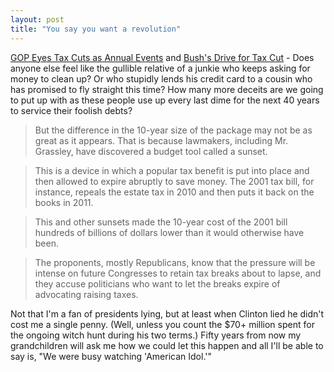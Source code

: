 ```yaml
---
layout: post
title: "You say you want a revolution"
---
```




<a href="http://www.washingtonpost.com/wp-dyn/articles/A40258-2003May10.html">GOP Eyes Tax Cuts as Annual Events</a> and <a href="http://www.nytimes.com/2003/05/11/national/11ASSE.html">Bush's Drive for Tax Cut</a> - Does anyone else feel like the gullible relative of a junkie who keeps asking for money to clean up? Or who stupidly lends his credit card to a cousin who has promised to fly straight this time? How many more deceits are we going to put up with as these people use up every last dime for the next 40 years to service their foolish debts?

<blockquote>But the difference in the 10-year size of the package may not be as great as it appears. That is because lawmakers, including Mr. Grassley, have discovered a budget tool called a sunset.</blockquote>

<blockquote>This is a device in which a popular tax benefit is put into place and then allowed to expire abruptly to save money. The 2001 tax bill, for instance, repeals the estate tax in 2010 and then puts it back on the books in 2011.</blockquote>

<blockquote>This and other sunsets made the 10-year cost of the 2001 bill hundreds of billions of dollars lower than it would otherwise have been.</blockquote>

<blockquote>The proponents, mostly Republicans, know that the pressure will be intense on future Congresses to retain tax breaks about to lapse, and they accuse politicians who want to let the breaks expire of advocating raising taxes.</blockquote>

<p>Not that I'm a fan of presidents lying, but at least when Clinton lied he didn't cost me a single penny. (Well, unless you count the $70+ million spent for the ongoing witch hunt during his two terms.) Fifty years from now my grandchildren will ask me how we could let this happen and all I'll be able to say is, "We were busy watching 'American Idol.'"</p>


